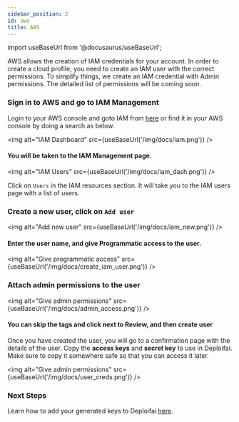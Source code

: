 ```yaml
---
sidebar_position: 2
id: aws
title: AWS
---
```


import useBaseUrl from '@docusaurus/useBaseUrl';

AWS allows the creation of IAM credentials for your account. In order to create a cloud profile, you need to create an IAM user with the correct permissions. To simplify things, we create an IAM credential with Admin permissions. The detailed list of permissions will be coming soon.

### Sign in to AWS and go to IAM Management

Login to your AWS console and goto IAM from [here](https://console.aws.amazon.com/iam/home#) or find it in your AWS console by doing a search as below.

<img alt="IAM Dashboard" src={useBaseUrl('/img/docs/iam.png')} />

#### You will be taken to the IAM Management page.

<img alt="IAM Users" src={useBaseUrl('/img/docs/iam_dash.png')} />

Click on `Users` in the IAM resources section. It will take you to the IAM users page with a list of users.

### Create a new user, click on `Add user`

<img alt="Add new user" src={useBaseUrl('/img/docs/iam_new.png')} />

#### Enter the user name, and give Programmatic access to the user.

<img alt="Give programmatic access" src={useBaseUrl('/img/docs/create_iam_user.png')} />

### Attach admin permissions to the user

<img alt="Give admin permissions" src={useBaseUrl('/img/docs/admin_access.png')} />

#### You can skip the tags and click next to Review, and then create user

Once you have created the user, you will go to a confirmation page with the details of the user. Copy the **access keys** and **secret key** to use in Deploifai. Make sure to copy it somewhere safe so that you can access it later.

<img alt="Give admin permissions" src={useBaseUrl('/img/docs/user_creds.png')} />

### Next Steps

Learn how to add your generated keys to Deploifai [here](./overview.md#add-a-profile-to-deploifai).
